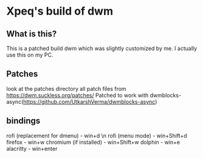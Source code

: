 # Xpeq's build of dwm
## What is this?
This is a patched build dwm which was slightly customized by me.
I actually use this on my PC.
## Patches
look at the patches directory
all patch files from https://dwm.suckless.org/patches/
Patched to work with dwmblocks-async(https://github.com/UtkarshVerma/dwmblocks-async)
## bindings
rofi (replacement for dmenu) - win+d \n
rofi (menu mode) - win+Shift+d
firefox - win+w
chromium (if installed) - win+Shift+w
dolphin - win+e
alacritty - win+enter
